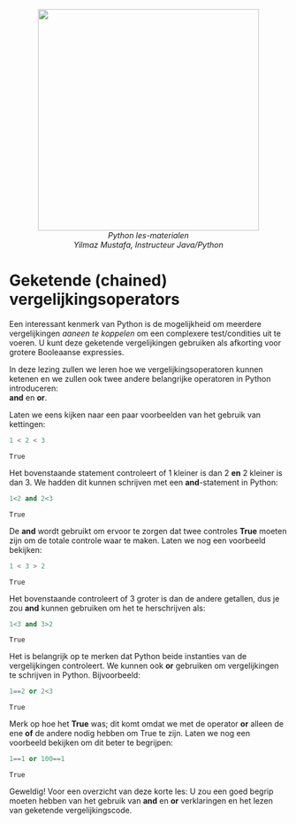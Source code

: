 <center>
    <img src='https://www.intecbrussel.be/img/logo3.png' width='400px' height='auto'/>
    <br/>
    <em>Python les-materialen</em><br/>
    <em> Yilmaz Mustafa, Instructeur Java/Python</em>
</center>

# Geketende (chained) vergelijkingsoperators

Een interessant kenmerk van Python is de mogelijkheid om meerdere vergelijkingen *aaneen te koppelen* om een complexere test/condities uit te voeren. 
U kunt deze geketende vergelijkingen gebruiken als afkorting voor grotere Booleaanse expressies.

In deze lezing zullen we leren hoe we vergelijkingsoperatoren kunnen ketenen en we zullen ook twee andere belangrijke operatoren in Python introduceren: 
<br/>  **and** en **or**.

Laten we eens kijken naar een paar voorbeelden van het gebruik van kettingen:


```python
1 < 2 < 3
```




    True



Het bovenstaande statement controleert of 1 kleiner is dan 2 **en** 2 kleiner is dan 3. We hadden dit kunnen schrijven met een **and**-statement in Python:


```python
1<2 and 2<3
```




    True



De **and** wordt gebruikt om ervoor te zorgen dat twee controles **True** moeten zijn om de totale controle waar te maken. Laten we nog een voorbeeld bekijken:


```python
1 < 3 > 2
```




    True



Het bovenstaande controleert of 3 groter is dan de andere getallen, dus je zou **and** kunnen gebruiken om het te herschrijven als:


```python
1<3 and 3>2
```




    True



Het is belangrijk op te merken dat Python beide instanties van de vergelijkingen controleert. We kunnen ook **or** gebruiken om vergelijkingen te schrijven in Python. Bijvoorbeeld:


```python
1==2 or 2<3
```




    True



Merk op hoe het **True** was; dit komt omdat we met de operator **or** alleen de ene **of** de andere nodig hebben om True te zijn. Laten we nog een voorbeeld bekijken om dit beter te begrijpen:


```python
1==1 or 100==1
```




    True



Geweldig! Voor een overzicht van deze korte les: U zou een goed begrip moeten hebben van het gebruik van **and** en **or** verklaringen en het lezen van geketende vergelijkingscode.
